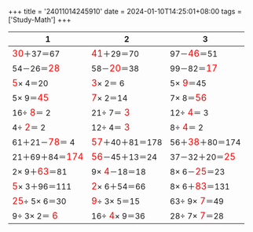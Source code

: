 +++ 
title = '24011014245910' 
date = 2024-01-10T14:25:01+08:00 
tags = ['Study-Math'] 
+++ 

1 | 2 | 3 
-- | -- | -- 
<font color=red size=4>30</font>＋37＝67 | <font color=red size=4>41</font>＋29＝70 | 97－<font color=red size=4>46</font>＝51 
54－26＝<font color=red size=4>28</font> | 58－<font color=red size=4>20</font>＝38 | 99－82＝<font color=red size=4>17</font> 
<font color=red size=4> 5</font>× 4＝20 | <font color=red size=4> 3</font>× 2＝ 6 |  5×<font color=red size=4> 9</font>＝45 
 5× 9＝<font color=red size=4>45</font> | <font color=red size=4> 7</font>× 2＝14 |  7× 8＝<font color=red size=4>56</font> 
16÷<font color=red size=4> 8</font>＝ 2 | 21÷ 7＝<font color=red size=4> 3</font> | 12÷<font color=red size=4> 4</font>＝ 3 
 4÷<font color=red size=4> 2</font>＝ 2 | 12÷ 4＝<font color=red size=4> 3</font> |  8÷<font color=red size=4> 4</font>＝ 2 
61＋21－<font color=red size=4>78</font>＝ 4 | <font color=red size=4>57</font>＋40＋81＝178 | 56＋<font color=red size=4>38</font>＋80＝174 
21＋69＋84＝<font color=red size=4>174</font> | <font color=red size=4>56</font>－45＋13＝24 | 37－32＋20＝<font color=red size=4>25</font> 
 2× 9＋<font color=red size=4>63</font>＝81 |  9×<font color=red size=4> 4</font>－18＝18 |  8× 6－<font color=red size=4>25</font>＝23 
<font color=red size=4> 5</font>× 3＋96＝111 | <font color=red size=4> 2</font>× 6＋54＝66 |  8× 6＋<font color=red size=4>83</font>＝131 
<font color=red size=4>25</font>÷ 5× 6＝30 | <font color=red size=4> 9</font>÷ 3× 5＝15 | 63÷ 9×<font color=red size=4> 7</font>＝49 
 9÷ 3× 2＝<font color=red size=4> 6</font> | 16÷<font color=red size=4> 4</font>× 9＝36 | 28÷ 7×<font color=red size=4> 7</font>＝28 

